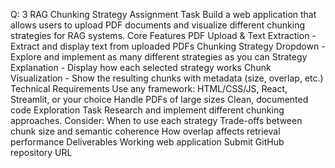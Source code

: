 Q: 3
RAG Chunking Strategy Assignment
Task
Build a web application that allows users to upload PDF documents and visualize different chunking strategies for RAG systems.
Core Features
PDF Upload & Text Extraction - Extract and display text from uploaded PDFs
Chunking Strategy Dropdown - Explore and implement as many different strategies as you can
Strategy Explanation - Display how each selected strategy works
Chunk Visualization - Show the resulting chunks with metadata (size, overlap, etc.)
Technical Requirements
Use any framework: HTML/CSS/JS, React, Streamlit, or your choice
Handle PDFs of large sizes
Clean, documented code
Exploration Task
Research and implement different chunking approaches. Consider:
When to use each strategy
Trade-offs between chunk size and semantic coherence
How overlap affects retrieval performance
Deliverables
Working web application
Submit GitHub repository URL